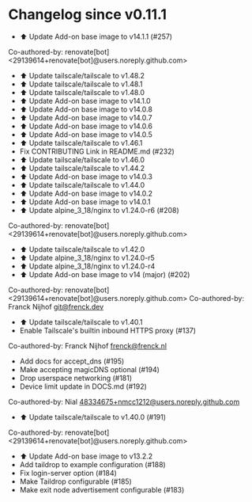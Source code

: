 # Changelog since v0.11.1
- ⬆️ Update Add-on base image to v14.1.1 (#257)

Co-authored-by: renovate[bot] <29139614+renovate[bot]@users.noreply.github.com> 
- ⬆️ Update tailscale/tailscale to v1.48.2 
- ⬆️ Update tailscale/tailscale to v1.48.1 
- ⬆️ Update tailscale/tailscale to v1.48.0 
- ⬆️ Update Add-on base image to v14.1.0 
- ⬆️ Update Add-on base image to v14.0.8 
- ⬆️ Update Add-on base image to v14.0.7 
- ⬆️ Update Add-on base image to v14.0.6 
- ⬆️ Update Add-on base image to v14.0.5 
- ⬆️ Update tailscale/tailscale to v1.46.1 
- Fix CONTRIBUTING Link in README.md (#232) 
- ⬆️ Update tailscale/tailscale to v1.46.0 
- ⬆️ Update tailscale/tailscale to v1.44.2 
- ⬆️ Update Add-on base image to v14.0.3 
- ⬆️ Update tailscale/tailscale to v1.44.0 
- ⬆️ Update Add-on base image to v14.0.2 
- ⬆️ Update Add-on base image to v14.0.1 
- ⬆️ Update alpine_3_18/nginx to v1.24.0-r6 (#208)

Co-authored-by: renovate[bot] <29139614+renovate[bot]@users.noreply.github.com> 
- ⬆️ Update tailscale/tailscale to v1.42.0 
- ⬆️ Update alpine_3_18/nginx to v1.24.0-r5 
- ⬆️ Update alpine_3_18/nginx to v1.24.0-r4 
- ⬆️ Update Add-on base image to v14 (major) (#202)

Co-authored-by: renovate[bot] <29139614+renovate[bot]@users.noreply.github.com>
Co-authored-by: Franck Nijhof <git@frenck.dev> 
- ⬆️ Update tailscale/tailscale to v1.40.1 
- Enable Tailscale's builtin inbound HTTPS proxy (#137)

Co-authored-by: Franck Nijhof <frenck@frenck.nl> 
- Add docs for accept_dns (#195) 
- Make accepting magicDNS optional (#194) 
- Drop userspace networking (#181) 
- Device limit update in DOCS.md (#192)

Co-authored-by: Nial <48334675+nmcc1212@users.noreply.github.com> 
- ⬆️ Update tailscale/tailscale to v1.40.0 (#191)

Co-authored-by: renovate[bot] <29139614+renovate[bot]@users.noreply.github.com> 
- ⬆️ Update Add-on base image to v13.2.2 
- Add taildrop to example configuration (#188) 
- Fix login-server option (#184) 
- Make Taildrop configurable (#185) 
- Make exit node advertisement configurable (#183) 

